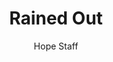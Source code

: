 ---
image: /assets/img/daily-hope-default-artwork.png
title: Rained Out
number: 4
categories:
  - Everyday Miracles
author: Hope Staff
notes: Everyday Miracles 4
embed: >-
  EMBED_GOES_HERE
---